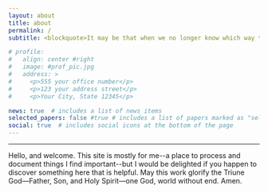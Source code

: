 ```yaml
---
layout: about
title: about
permalink: /
subtitle: <blockquote>It may be that when we no longer know which way to go that we have come to our real journey. The mind that is not baffled is not employed. The impeded stream is the one that sings.<figcaption align="right">— Wendell Berry, <em>Our Real Work </em></figcaption></blockquote> #a href='#'>Affiliations</a>. Address. Contacts. Moto. Etc.

# profile:
#   align: center #right
#   image: #prof_pic.jpg
#   address: >
#     <p>555 your office number</p>
#     <p>123 your address street</p>
#     <p>Your City, State 12345</p>

news: true  # includes a list of news items
selected_papers: false #true # includes a list of papers marked as "selected={true}"
social: true  # includes social icons at the bottom of the page
---
```


***

Hello, and welcome. This site is mostly for me--a place to process and document things I find important--but I would be delighted if you happen to discover something here that is helpful. May this work glorify the Triune God—Father, Son, and Holy Spirit—one God, world without end. Amen.

<!-- Write your biography here. Tell the world about yourself. Link to your favorite [subreddit](http://reddit.com). You can put a picture in, too. The code is already in, just name your picture `prof_pic.jpg` and put it in the `img/` folder.

Put your address / P.O. box / other info right below your picture. You can also disable any these elements by editing `profile` property of the YAML header of your `_pages/about.md`. Edit `_bibliography/papers.bib` and Jekyll will render your [publications page](/al-folio/publications/) automatically.

Link to your social media connections, too. This theme is set up to use [Font Awesome icons](http://fortawesome.github.io/Font-Awesome/) and [Academicons](https://jpswalsh.github.io/academicons/), like the ones below. Add your Facebook, Twitter, LinkedIn, Google Scholar, or just disable all of them. -->

